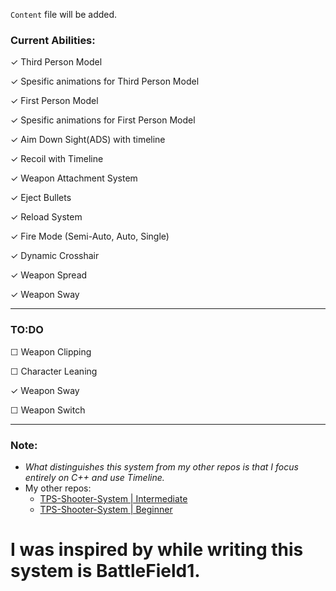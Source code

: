 `Content` file will be added.

### Current Abilities:
  &check; Third Person Model
  
  &check; Spesific animations for Third Person Model
  
  &check; First Person Model
  
  &check; Spesific animations for First Person Model
  
  &check; Aim Down Sight(ADS) with timeline
  
  &check; Recoil with Timeline
  
  &check; Weapon Attachment System
  
  &check; Eject Bullets
  
  &check; Reload System
  
  &check; Fire Mode (Semi-Auto, Auto, Single)
  
  &check; Dynamic Crosshair
  
  &check; Weapon Spread
  
  &check; Weapon Sway
  
---
### TO:DO
  &#x2610; Weapon Clipping
  
  &#x2610; Character Leaning
  
  &check; Weapon Sway

  &#x2610; Weapon Switch
  
---
### Note:
-  _What distinguishes this system from my other repos is that I focus entirely on C++ and use Timeline._
-  My other repos:
    - [TPS-Shooter-System | Intermediate](https://github.com/Helmssyss/TPS-Shooter-System-Alternative)
    - [TPS-Shooter-System | Beginner](https://github.com/Helmssyss/TPS-Shooter-System)

  # I was inspired by while writing this system is BattleField1.
